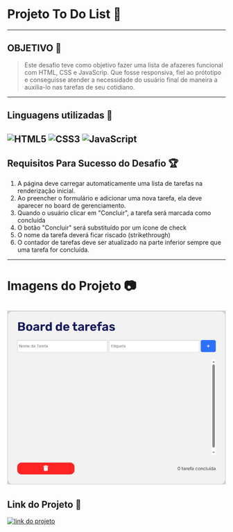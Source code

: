 # Projeto To Do List 📝
---
## OBJETIVO 🎯
> Este desafio teve como objetivo fazer uma lista de afazeres funcional com HTML, CSS e JavaScrip. Que fosse responsiva, fiel ao prótotipo  e conseguisse atender a necessidade do usuário final de maneira a auxilia-lo nas tarefas de seu cotidiano.
---
## Linguagens utilizadas 🧩
![HTML5](https://img.shields.io/badge/HTML5-E34F26?style=for-the-badge&logo=html5&logoColor=white)
![CSS3](https://img.shields.io/badge/CSS3-1572B6?style=for-the-badge&logo=css3&logoColor=white)
![JavaScript](https://img.shields.io/badge/JavaScript-F7DF1E?style=for-the-badge&logo=javascript&logoColor=black)
---
## Requisitos Para Sucesso do Desafio 🏆
1. A página deve carregar automaticamente uma lista de tarefas na renderização inicial.
2. Ao preencher o formulário e adicionar uma nova tarefa, ela deve aparecer no board de gerenciamento. 
3. Quando o usuário clicar em "Concluir", a tarefa será marcada como concluída
4. O botão "Concluir" será substituído por um ícone de check
5. O nome da tarefa deverá ficar riscado (strikethrough)
6. O contador de tarefas deve ser atualizado na parte inferior sempre que uma tarefa for concluída.
---
# Imagens do Projeto 📷
![imagem do projeto](https://github.com/hashiraofcode/toDoList/blob/main/image.png)
---
## Link do Projeto 🔗
[![link do projeto](https://img.shields.io/website-up-down-green-red/http/monip.org.svg)](https://dominatarefa.netlify.app/)
